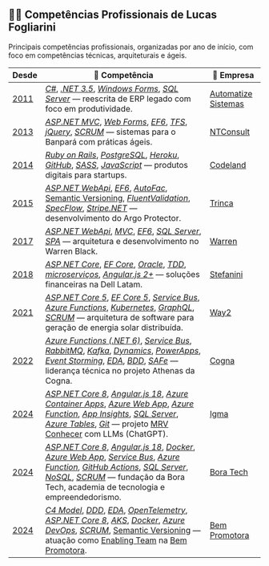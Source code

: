 ## 👨‍💻 Competências Profissionais de Lucas Fogliarini
  
Principais competências profissionais, organizadas por ano de início, com foco em competências técnicas, arquiteturais e ágeis.

| Desde | 🧠 Competência | 🏢 Empresa |
|-------|-----------------|------------|
| [2011](https://chatgpt.com?q=2011%20na%20Engenharia%20de%20Software) | [_C#_](https://chatgpt.com?q=C%23), [_.NET 3.5_](https://chatgpt.com?q=.NET%203.5), [_Windows Forms_](https://chatgpt.com?q=Windows%20Forms), [_SQL Server_](https://chatgpt.com?q=SQL%20Server) — reescrita de ERP legado com foco em produtividade. | [Automatize Sistemas](https://chatgpt.com?q=Automatize%20Sistemas,%20empresa) |
| [2013](https://chatgpt.com?q=2013%20na%20Engenharia%20de%20Software) | [_ASP.NET MVC_](https://chatgpt.com?q=ASP.NET%20MVC), [_Web Forms_](https://chatgpt.com?q=Web%20Forms), [_EF6_](https://chatgpt.com?q=EF6), [_TFS_](https://chatgpt.com?q=TFS), [_jQuery_](https://chatgpt.com?q=jQuery), [_SCRUM_](https://chatgpt.com?q=SCRUM) — sistemas para o Banpará com práticas ágeis. | [NTConsult](https://chatgpt.com?q=NTConsult,%20empresa) |
| [2014](https://chatgpt.com?q=2014%20na%20Engenharia%20de%20Software) | [_Ruby on Rails_](https://chatgpt.com?q=Ruby%20on%20Rails), [_PostgreSQL_](https://chatgpt.com?q=PostgreSQL), [_Heroku_](https://chatgpt.com?q=Heroku), [_GitHub_](https://chatgpt.com?q=GitHub), [_SASS_](http://chatgpt.com/?q=Syntactically%20Awesome%20Stylesheets), [_JavaScript_](https://chatgpt.com?q=JavaScript) — produtos digitais para startups. | [Codeland](https://chatgpt.com?q=Codeland,%2020.628.338/0001-08) |
| [2015](https://chatgpt.com?q=2015%20na%20Engenharia%20de%20Software) | [_ASP.NET WebApi_](https://chatgpt.com?q=ASP.NET%20WebApi), [_EF6_](https://chatgpt.com?q=EF6), [_AutoFac_](https://chatgpt.com?q=AutoFac), [Semantic Versioning](http://chatgpt.com/?q=Semantic%20Versioning), [_FluentValidation_](https://chatgpt.com?q=FluentValidation), [_SpecFlow_](https://chatgpt.com?q=SpecFlow), [_Stripe.NET_](https://chatgpt.com?q=Stripe.NET) — desenvolvimento do Argo Protector. | [Trinca](https://chatgpt.com?q=Trinca,%20empresa%20Porto%20Alegre) |
| [2017](https://chatgpt.com?q=2017%20na%20Engenharia%20de%20Software) | [_ASP.NET WebApi_](https://chatgpt.com?q=ASP.NET%20WebApi), [_MVC_](https://chatgpt.com?q=MVC), [_EF6_](https://chatgpt.com?q=EF6), [_SQL Server_](https://chatgpt.com?q=SQL%20Server), [_SPA_](http://chatgpt.com/?q=Single%20Page%20Application) — arquitetura e desenvolvimento no Warren Black. | [Warren](https://chatgpt.com?q=Warren,%20empresa) |
| [2018](https://chatgpt.com?q=2018%20na%20Engenharia%20de%20Software) | [_ASP.NET Core_](https://chatgpt.com?q=ASP.NET%20Core), [_EF Core_](https://chatgpt.com?q=EF%20Core), [_Oracle_](https://chatgpt.com?q=Oracle), [_TDD_](https://chatgpt.com?q=TDD), [_microserviços_](https://chatgpt.com?q=microservices), [_Angular.js 2+_](http://chatgpt.com/?q=Angular.js%202+) — soluções financeiras na Dell Latam. | [Stefanini](https://chatgpt.com?q=Stefanini,%20empresa) |
| [2021](https://chatgpt.com?q=2021%20na%20Engenharia%20de%20Software) | [_ASP.NET Core 5_](https://chatgpt.com?q=ASP.NET%20Core%205), [_EF Core 5_](https://chatgpt.com?q=EF%20Core%205), [_Service Bus_](https://chatgpt.com?q=Azure%20Service%20Bus), [_Azure Functions_](https://chatgpt.com?q=Azure%20Functions), [_Kubernetes_](https://chatgpt.com?q=Kubernetes), [_GraphQL_](https://chatgpt.com?q=GraphQL), [_SCRUM_](https://chatgpt.com?q=SCRUM) — arquitetura de software para geração de energia solar distribuída. | [Way2](https://chatgpt.com?q=Way2,%20empresa) |
| [2022](https://chatgpt.com?q=2022%20na%20Engenharia%20de%20Software) |[_Azure Functions (.NET 6)_](https://chatgpt.com?q=Azure%20Functions%20.NET%206), [_Service Bus_](https://chatgpt.com?q=Azure%20Service%20Bus), [_RabbitMQ_](https://chatgpt.com?q=RabbitMQ), [_Kafka_](https://chatgpt.com?q=Kafka), [_Dynamics_](https://chatgpt.com?q=Microsoft%20Dynamics), [_PowerApps_](https://chatgpt.com?q=PowerApps), [_Event Storming_](https://chatgpt.com?q=Event%20Storming), [_EDA_](https://chatgpt.com?q=Event-driven%20architecture), [_BDD_](https://chatgpt.com?q=BDD), [_SAFe_](https://chatgpt.com?q=SAFe) — liderança técnica no projeto Athenas da Cogna. | [Cogna](https://chatgpt.com?q=Cogna,%20empresa) |
| [2024](https://chatgpt.com?q=2024%20na%20Engenharia%20de%20Software) | [_ASP.NET Core 8_](https://chatgpt.com?q=ASP.NET%20Core%208), [_Angular.js 18_](https://chatgpt.com?q=Angular), [_Azure Container Apps_](https://chatgpt.com?q=Azure%20Container%20Apps), [_Azure Web App_](https://chatgpt.com?q=Azure%20Web%20App), [_Azure Function_](https://chatgpt.com?q=Azure%20Functions), [_App Insights_](https://chatgpt.com?q=Azure%20Application%20Insights), [_SQL Server_](https://chatgpt.com?q=SQL%20Server), [_Azure Tables_](https://chatgpt.com?q=Azure%20Tables), [_Git_](https://chatgpt.com?q=Git) — projeto [MRV Conhecer](https://www.igma.do/cases/plataforma-comercial-mrv) com LLMs (ChatGPT). | [Igma](https://chatgpt.com?q=Igma,%20empresa) |
| [2024](https://chatgpt.com?q=2024%20na%20Engenharia%20de%20Software) | [_ASP.NET Core 8_](https://chatgpt.com?q=ASP.NET%20Core%208), [_Angular.js 18_](https://chatgpt.com?q=Angular), [_Docker_](https://chatgpt.com?q=Docker), [_Azure Web App_](https://chatgpt.com?q=Azure%20Web%20App), [_Service Bus_](https://chatgpt.com?q=Azure%20Service%20Bus), [_Azure Function_](https://chatgpt.com?q=Azure%20Functions), [_GitHub Actions_](https://chatgpt.com?q=GitHub%20Actions), [_SQL Server_](https://chatgpt.com?q=SQL%20Server), [_NoSQL_](https://chatgpt.com?q=NoSQL), [_SCRUM_](https://chatgpt.com?q=SCRUM) — fundação da Bora Tech, academia de tecnologia e empreendedorismo. | [Bora Tech](https://www.linkedin.com/company/bora-tech/)|
| [2024](https://chatgpt.com?q=2024%20na%20Engenharia%20de%20Software) | [_C4 Model_](https://chatgpt.com?q=C4%20Model), [_DDD_](https://chatgpt.com?q=DDD), [_EDA_](https://chatgpt.com?q=EDA), [_OpenTelemetry_](https://chatgpt.com?q=OpenTelemetry), [_ASP.NET Core 8_](https://chatgpt.com?q=ASP.NET%20Core%208), [_AKS_](https://chatgpt.com?q=Azure%20Kubernetes%20Service), [_Docker_](https://chatgpt.com?q=Docker), [_Azure DevOps_](https://chatgpt.com?q=Azure%20DevOps), [_SCRUM_](https://chatgpt.com?q=SCRUM), [Semantic Versioning](http://chatgpt.com/?q=Semantic%20Versioning) — atuação como [Enabling Team](http://chatgpt.com/?q=Enabling%20Team) na [Bem Promotora](http://chatgpt.com/?q=Bem%20Promotora,%20empresa). | [Bem Promotora](https://chatgpt.com?q=Bem%20Promotora,%20empresa)|
